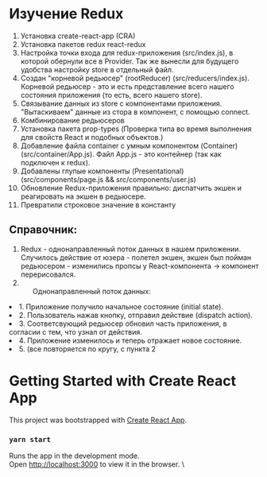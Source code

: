 # Изучение Redux

1. Установка create-react-app (CRA) 
2. Установка пакетов redux react-redux
3. Настройка точки входа для redux-приложения (src/index.js), в которой обернули все в Provider. Так же вынесли для будущего удобства настройку store в отдельный файл.
4. Создан "корневой редьюсер" (rootReducer) (src/reducers/index.js). Корневой редьюсер - это и есть представление всего нашего состояния приложения (то есть, всего нашего store).
5. Связывание данных из store с компонентами приложения. "Вытаскиваем" данные из стора в компонент, с помощью connect.
6. Комбинирование редьюсеров
7. Установка пакета prop-types (Проверка типа во время выполнения для свойств React и подобных объектов.)
8. Добавление файла container c умным компонентом (Container)  (src/container/App.js). Файл App.js - это контейнер (так как подключен к redux).
9. Добавлены глупые компоненты (Presentational) (src/components/page.js && src/components/user.js)
10. Обновление Redux-приложения правильно: диспатчить экшен и реагировать на экшен в редьюсере.
11. Превратили строковое значение в константу 


## Справочник:
 1. Redux - однонаправленный поток данных в нашем приложении. 
 Случилось действие от юзера - полетел экшен, экшен был пойман редьюсером - изменились пропсы у React-компонента -> компонент перерисовался.
 2. <ul>Однонаправленный поток данных:</ul>
 <li>1. Приложение получило начальное состояние (initial state).</li>
 <li>2. Пользователь нажав кнопку, отправил действие (dispatch action).</li>
 <li>3. Соответсвующий редьюсер обновил часть приложения, в согласии с тем, что узнал от действия. </li>
 <li>4. Приложение изменилось и теперь отражает новое состояние.</li>
 <li>5. (все повторяется по кругу, с пункта 2</li>

# Getting Started with Create React App

This project was bootstrapped with [Create React App](https://github.com/facebook/create-react-app).

### `yarn start`

Runs the app in the development mode.\
Open [http://localhost:3000](http://localhost:3000) to view it in the browser.
\

